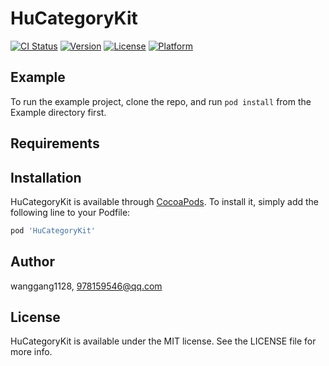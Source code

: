 # HuCategoryKit

[![CI Status](https://img.shields.io/travis/wanggang1128/HuCategoryKit.svg?style=flat)](https://travis-ci.org/wanggang1128/HuCategoryKit)
[![Version](https://img.shields.io/cocoapods/v/HuCategoryKit.svg?style=flat)](https://cocoapods.org/pods/HuCategoryKit)
[![License](https://img.shields.io/cocoapods/l/HuCategoryKit.svg?style=flat)](https://cocoapods.org/pods/HuCategoryKit)
[![Platform](https://img.shields.io/cocoapods/p/HuCategoryKit.svg?style=flat)](https://cocoapods.org/pods/HuCategoryKit)

## Example

To run the example project, clone the repo, and run `pod install` from the Example directory first.

## Requirements

## Installation

HuCategoryKit is available through [CocoaPods](https://cocoapods.org). To install
it, simply add the following line to your Podfile:

```ruby
pod 'HuCategoryKit'
```

## Author

wanggang1128, 978159546@qq.com

## License

HuCategoryKit is available under the MIT license. See the LICENSE file for more info.
